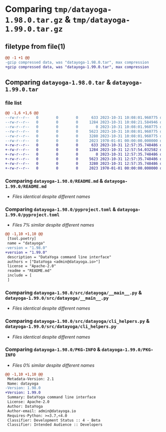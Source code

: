 # Comparing `tmp/datayoga-1.98.0.tar.gz` & `tmp/datayoga-1.99.0.tar.gz`

## filetype from file(1)

```diff
@@ -1 +1 @@
-gzip compressed data, was "datayoga-1.98.0.tar", max compression
+gzip compressed data, was "datayoga-1.99.0.tar", max compression
```

## Comparing `datayoga-1.98.0.tar` & `datayoga-1.99.0.tar`

### file list

```diff
@@ -1,6 +1,6 @@
--rw-r--r--   0        0        0      633 2023-10-31 10:08:01.960775 datayoga-1.98.0/README.md
--rw-r--r--   0        0        0     1284 2023-10-31 10:08:21.584946 datayoga-1.98.0/pyproject.toml
--rw-r--r--   0        0        0        0 2023-10-31 10:08:01.960775 datayoga-1.98.0/src/datayoga/__init__.py
--rw-r--r--   0        0        0     5623 2023-10-31 10:08:01.960775 datayoga-1.98.0/src/datayoga/__main__.py
--rw-r--r--   0        0        0     3280 2023-10-31 10:08:01.960775 datayoga-1.98.0/src/datayoga/cli_helpers.py
--rw-r--r--   0        0        0     2023 1970-01-01 00:00:00.000000 datayoga-1.98.0/PKG-INFO
+-rw-r--r--   0        0        0      633 2023-10-31 12:57:35.748486 datayoga-1.99.0/README.md
+-rw-r--r--   0        0        0     1284 2023-10-31 12:57:54.032582 datayoga-1.99.0/pyproject.toml
+-rw-r--r--   0        0        0        0 2023-10-31 12:57:35.748486 datayoga-1.99.0/src/datayoga/__init__.py
+-rw-r--r--   0        0        0     5623 2023-10-31 12:57:35.748486 datayoga-1.99.0/src/datayoga/__main__.py
+-rw-r--r--   0        0        0     3280 2023-10-31 12:57:35.748486 datayoga-1.99.0/src/datayoga/cli_helpers.py
+-rw-r--r--   0        0        0     2023 1970-01-01 00:00:00.000000 datayoga-1.99.0/PKG-INFO
```

### Comparing `datayoga-1.98.0/README.md` & `datayoga-1.99.0/README.md`

 * *Files identical despite different names*

### Comparing `datayoga-1.98.0/pyproject.toml` & `datayoga-1.99.0/pyproject.toml`

 * *Files 7% similar despite different names*

```diff
@@ -1,10 +1,10 @@
 [tool.poetry]
 name = "datayoga"
-version = "1.98.0"
+version = "1.99.0"
 description = "DataYoga command line interface"
 authors = ["DataYoga <admin@datayoga.io>"]
 license = "Apache-2.0"
 readme = "README.md"
 include = [
 ]
```

### Comparing `datayoga-1.98.0/src/datayoga/__main__.py` & `datayoga-1.99.0/src/datayoga/__main__.py`

 * *Files identical despite different names*

### Comparing `datayoga-1.98.0/src/datayoga/cli_helpers.py` & `datayoga-1.99.0/src/datayoga/cli_helpers.py`

 * *Files identical despite different names*

### Comparing `datayoga-1.98.0/PKG-INFO` & `datayoga-1.99.0/PKG-INFO`

 * *Files 0% similar despite different names*

```diff
@@ -1,10 +1,10 @@
 Metadata-Version: 2.1
 Name: datayoga
-Version: 1.98.0
+Version: 1.99.0
 Summary: DataYoga command line interface
 License: Apache-2.0
 Author: DataYoga
 Author-email: admin@datayoga.io
 Requires-Python: >=3.7,<4.0
 Classifier: Development Status :: 4 - Beta
 Classifier: Intended Audience :: Developers
```

